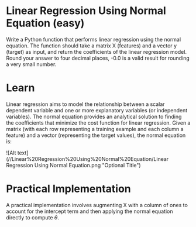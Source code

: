 # Linear Regression Using Normal Equation (easy)

Write a Python function that performs linear regression using the normal equation. The function should take a matrix X (features) and a vector y (target) as input, and return the coefficients of the linear regression model. Round your answer to four decimal places, -0.0 is a valid result for rounding a very small number.

# Learn 
Linear regression aims to model the relationship between a scalar dependent variable and one or more explanatory variables (or independent variables). The normal equation provides an analytical solution to finding the coefficients that minimize the cost function for linear regression. Given a matrix (with each row representing a training example and each column a feature) and a vector (representing the target values), the normal equation is:

![Alt text](//Linear%20Regression%20Using%20Normal%20Equation/Linear Regression Using Normal Equation.png "Optional Title")

# Practical Implementation
A practical implementation involves augmenting X with a column of ones to account for the intercept term and then applying the normal equation directly to compute  $\theta$.